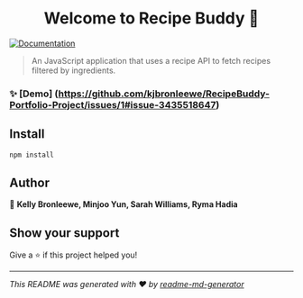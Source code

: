 <h1 align="center">Welcome to Recipe Buddy 👋</h1>
<p>
  <a href="https://private-user-images.githubusercontent.com/181514863/491751501-ea4adc6f-125f-4903-add9-cff7080c9e8e.mp4?jwt=eyJ0eXAiOiJKV1QiLCJhbGciOiJIUzI1NiJ9.eyJpc3MiOiJnaXRodWIuY29tIiwiYXVkIjoicmF3LmdpdGh1YnVzZXJjb250ZW50LmNvbSIsImtleSI6ImtleTUiLCJleHAiOjE3NTgzMDg2MTAsIm5iZiI6MTc1ODMwODMxMCwicGF0aCI6Ii8xODE1MTQ4NjMvNDkxNzUxNTAxLWVhNGFkYzZmLTEyNWYtNDkwMy1hZGQ5LWNmZjcwODBjOWU4ZS5tcDQ_WC1BbXotQWxnb3JpdGhtPUFXUzQtSE1BQy1TSEEyNTYmWC1BbXotQ3JlZGVudGlhbD1BS0lBVkNPRFlMU0E1M1BRSzRaQSUyRjIwMjUwOTE5JTJGdXMtZWFzdC0xJTJGczMlMkZhd3M0X3JlcXVlc3QmWC1BbXotRGF0ZT0yMDI1MDkxOVQxODU4MzBaJlgtQW16LUV4cGlyZXM9MzAwJlgtQW16LVNpZ25hdHVyZT0wNDA0YTY5YWE4MmE0Mjk2MWNhN2JjZDhjNDNkMmFmNDFkNTU0NjhhMjhmYjk1ZGI4N2U0MmMwNjcyN2QyMTFjJlgtQW16LVNpZ25lZEhlYWRlcnM9aG9zdCJ9.se1AirroRPyyVobMgwAAD4INJijr8kcBq3Y-n0yB3CU" target="_blank">
    <img alt="Documentation" src="https://img.shields.io/badge/documentation-yes-brightgreen.svg" />
  </a>
</p>

> An JavaScript application that uses a recipe API to fetch recipes filtered by ingredients. 

### ✨ [Demo] (https://github.com/kjbronleewe/RecipeBuddy-Portfolio-Project/issues/1#issue-3435518647)

## Install

```sh
npm install
```

## Author

👤 **Kelly Bronleewe, Minjoo Yun, Sarah Williams, Ryma Hadia**


## Show your support

Give a ⭐️ if this project helped you!

***
_This README was generated with ❤️ by [readme-md-generator](https://github.com/kefranabg/readme-md-generator)_

